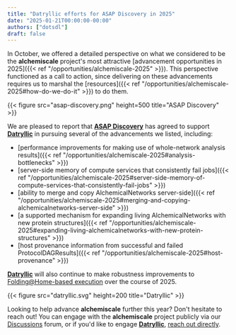 ```yaml
---
title: "Datryllic efforts for ASAP Discovery in 2025"
date: "2025-01-21T00:00:00-00:00"
authors: ["dotsdl"]
draft: false
---
```



In October, we offered a detailed perspective on what we considered to be the **alchemiscale** project's most attractive [advancement opportunities in 2025]({{< ref "/opportunities/alchemiscale-2025" >}}).
This perspective functioned as a call to action, since delivering on these advancements requires us to marshal the [resources]({{< ref "/opportunities/alchemiscale-2025#how-do-we-do-it" >}}) to do them.

{{< figure src="asap-discovery.png" height=500 title="ASAP Discovery" >}}

We are pleased to report that [**ASAP Discovery**](https://asapdiscovery.org/) has agreed to support [**Datryllic**](https://datryllic.com/) in pursuing several of the advancements we listed, including:
- [performance improvements for making use of whole-network analysis results]({{< ref "/opportunities/alchemiscale-2025#analysis-bottlenecks" >}})
- [server-side memory of compute services that consistently fail jobs]({{< ref "/opportunities/alchemiscale-2025#server-side-memory-of-compute-services-that-consistently-fail-jobs" >}})
- [ability to merge and copy AlchemicalNetworks server-side]({{< ref "/opportunities/alchemiscale-2025#merging-and-copying-alchemicalnetworks-server-side" >}})
- [a supported mechanism for expanding living AlchemicalNetworks with new protein structures]({{< ref "/opportunities/alchemiscale-2025#expanding-living-alchemicalnetworks-with-new-protein-structures" >}})
- [host provenance information from successful and failed ProtocolDAGResults]({{< ref "/opportunities/alchemiscale-2025#host-provenance" >}})

[**Datryllic**](https://datryllic.com/) will also continue to make robustness improvements to [Folding@Home-based execution](https://github.com/OpenFreeEnergy/alchemiscale-fah) over the course of 2025.

{{< figure src="datryllic.svg" height=200 title="Datryllic" >}}

Looking to help advance **alchemiscale** further this year? Don't hesitate to reach out!
You can engage with the **alchemiscale** project publicly via our [Discussions](https://github.com/OpenFreeEnergy/alchemiscale/discussions) forum, or if you'd like to engage [**Datryllic**](https://datryllic.com/), [reach out directly](mailto:info@datryllic.com).
